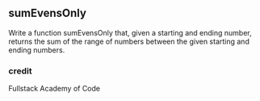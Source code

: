 ## sumEvensOnly

Write a function sumEvensOnly that, given a starting and ending number, returns the sum of the range of numbers between the given starting and ending numbers.

### credit

Fullstack Academy of Code
